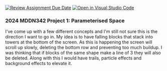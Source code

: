 [![Review Assignment Due Date](https://classroom.github.com/assets/deadline-readme-button-24ddc0f5d75046c5622901739e7c5dd533143b0c8e959d652212380cedb1ea36.svg)](https://classroom.github.com/a/DlFCTo_q)
[![Open in Visual Studio Code](https://classroom.github.com/assets/open-in-vscode-718a45dd9cf7e7f842a935f5ebbe5719a5e09af4491e668f4dbf3b35d5cca122.svg)](https://classroom.github.com/online_ide?assignment_repo_id=14046832&assignment_repo_type=AssignmentRepo)
### 2024 MDDN342 Project 1: Parameterised Space

I've come up with a few different concepts and I'm still not sure this is the direction I want to go in. My idea is to have falling blocks that stack into towers at the bottom of the screen. As this is happening the screen will scroll up slowly, deleting the bottom row and preventing too much buildup. I was thinking that if blocks of the same shape make a line of 3 they will also be deleted. Along with this I would have trails, particle effects and background effects to elevate it.